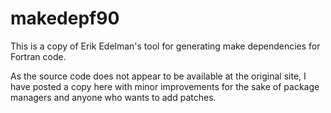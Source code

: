 # makedepf90
This is a copy of Erik Edelman's tool for generating make dependencies for
Fortran code.

As the source code does not appear to be available at the original site, I
have posted a copy here with minor improvements for the sake of package
managers and anyone who wants to add patches.
